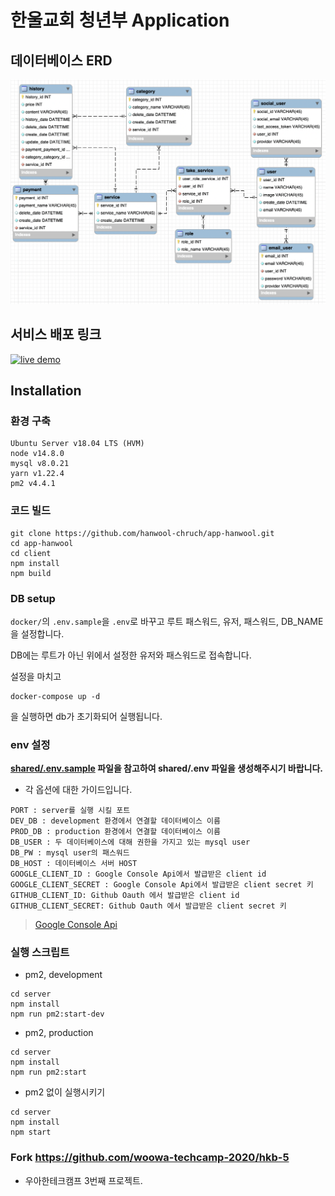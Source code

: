 # 한울교회 청년부 Application 


## 데이터베이스 ERD

<img src="./assets/erd.png" alt="데이터베이스 ERD">

## 서비스 배포 링크

<div>
<a href="http://jesus4u.co.kr:3000" target="_blank">
<img src="https://user-images.githubusercontent.com/48426991/90333516-6dcd9480-e001-11ea-8edd-d7f700449713.jpg" alt="live demo" width="295px" />
</a>
</div>

## Installation

### 환경 구축

```
Ubuntu Server v18.04 LTS (HVM)
node v14.8.0
mysql v8.0.21
yarn v1.22.4
pm2 v4.4.1
```

### 코드 빌드

```
git clone https://github.com/hanwool-chruch/app-hanwool.git
cd app-hanwool
cd client
npm install
npm build
```

### DB setup

`docker/`의 `.env.sample`을 `.env`로 바꾸고 루트 패스워드, 유저, 패스워드, DB_NAME을 설정합니다.

DB에는 루트가 아닌 위에서 설정한 유저와 패스워드로 접속합니다.

설정을 마치고

```
docker-compose up -d
```

을 실행하면 db가 초기화되어 실행됩니다.

### env 설정

**[shared/.env.sample](https://github.com/woowa-techcamp-2020/hkb-5/blob/master/shared/.env.sample) 파일을 참고하여 shared/.env 파일을 생성해주시기 바랍니다.**

- 각 옵션에 대한 가이드입니다.

```
PORT : server를 실행 시킬 포트
DEV_DB : development 환경에서 연결할 데이터베이스 이름
PROD_DB : production 환경에서 연결할 데이터베이스 이름
DB_USER : 두 데이터베이스에 대해 권한을 가지고 있는 mysql user
DB_PW : mysql user의 패스워드
DB_HOST : 데이터베이스 서버 HOST
GOOGLE_CLIENT_ID : Google Console Api에서 발급받은 client id
GOOGLE_CLIENT_SECRET : Google Console Api에서 발급받은 client secret 키
GITHUB_CLIENT_ID: Github Oauth 에서 발급받은 client id
GITHUB_CLIENT_SECRET: Github Oauth 에서 발급받은 client secret 키
```

> [Google Console Api](https://console.developers.google.com/)

### 실행 스크립트

- pm2, development

```
cd server
npm install
npm run pm2:start-dev
```

- pm2, production

```
cd server
npm install
npm run pm2:start
```

- pm2 없이 실행시키기

```
cd server
npm install
npm start
```

### Fork  https://github.com/woowa-techcamp-2020/hkb-5
 - 우아한테크캠프 3번째 프로젝트.